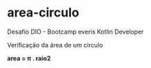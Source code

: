 # area-circulo
Desafio DIO - Bootcamp everis Kotlin Developer

Verificação da área de um círculo

<b> area = π . raio2 </b>
